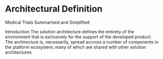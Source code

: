# Architectural Definition

Medical Trials Summarised and Simplified

Introduction
The solution architecture defines the entirety of the environment that is exclusively for the support of the developed product.  The archirecture is, necessarily, spread accross a number of compenents in the platform ecosystem; many of which are shared with other solution architectures
